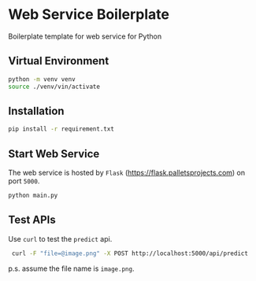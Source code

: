 Web Service Boilerplate
===

Boilerplate template for web service for Python

## Virtual Environment

```bash
python -m venv venv
source ./venv/vin/activate
```

## Installation

```bash
pip install -r requirement.txt
```

## Start Web Service

The web service is hosted by `Flask` (https://flask.palletsprojects.com) on port `5000`.

```bash
python main.py
```

## Test APIs

Use `curl` to test the `predict` api.

```bash
 curl -F "file=@image.png" -X POST http://localhost:5000/api/predict
```

p.s. assume the file name is `image.png`.
